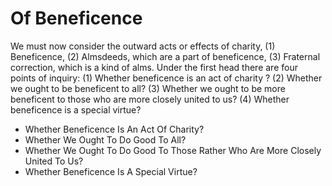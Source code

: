 # Of Beneficence

We must now consider the outward acts or effects of charity, (1) Beneficence, (2) Almsdeeds, which are a part of beneficence, (3) Fraternal correction, which is a kind of alms.  Under the first head there are four points of inquiry:
(1) Whether beneficence is an act of charity ?
(2) Whether we ought to be beneficent to all?
(3) Whether we ought to be more beneficent to those who are more closely united to us?
(4) Whether beneficence is a special virtue?

* Whether Beneficence Is An Act Of Charity?
* Whether We Ought To Do Good To All?
* Whether We Ought To Do Good To Those Rather Who Are More Closely United To Us?
* Whether Beneficence Is A Special Virtue?